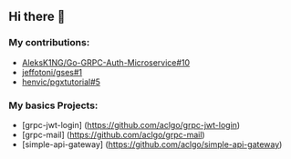 ## Hi there 👋

### My contributions:

- [AleksK1NG/Go-GRPC-Auth-Microservice#10](https://github.com/AleksK1NG/Go-GRPC-Auth-Microservice/pull/10)
- [jeffotoni/gses#1](https://github.com/jeffotoni/gses/pull/1/)
- [henvic/pgxtutorial#5](https://github.com/henvic/pgxtutorial/pull/5)

### My basics Projects:
- [grpc-jwt-login] (https://github.com/aclgo/grpc-jwt-login)
- [grpc-mail] (https://github.com/aclgo/grpc-mail)
- [simple-api-gateway] (https://github.com/aclgo/simple-api-gateway)
 
<!--
- [jeffotoni/gses#1](https://github.com/jeffotoni/gses/pull/1/)
-  
**aclgo/aclgo** is a ✨ _special_ ✨ repository because its `README.md` (this file) appears on your GitHub profile.

Here are some ideas to get you started:

- 🔭 I’m currently working on ...
- 🌱 I’m currently learning ...
- 👯 I’m looking to collaborate on ...
- 🤔 I’m looking for help with ...
- 💬 Ask me about ...
- 📫 How to reach me: ...
- 😄 Pronouns: ...
- ⚡ Fun fact: ...
-->
